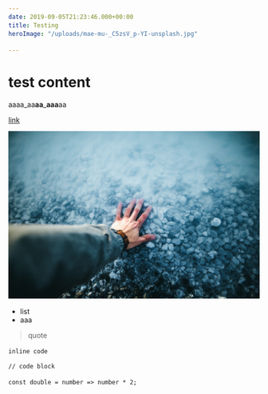 ```yaml
---
date: 2019-09-05T21:23:46.000+00:00
title: Testing
heroImage: "/uploads/mae-mu-_C5zsV_p-YI-unsplash.jpg"

---
```

# test **content**

aaaa_aa**aa**_**aaa**aa

[link](google.com)

![](/uploads/vadim-sadovski-WHwrdmT4fc8-unsplash.jpg)

* list
* aaa

> quote

`inline code`

    // code block
    
    const double = number => number * 2;